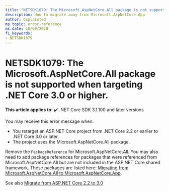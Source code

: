 ```yaml
---
title: "NETSDK1079: The Microsoft.AspNetCore.All package is not supported when targeting .NET Core 3.0 or higher."
description: How to migrate away from Microsoft.AspNetCore.App
author: dsplaisted
ms.topic: error-reference
ms.date: 10/09/2020
f1_keywords:
- NETSDK1079
---
```

# NETSDK1079: The Microsoft.AspNetCore.All package is not supported when targeting .NET Core 3.0 or higher.

**This article applies to:** ✔️ .NET Core SDK 3.1.100 and later versions

You may receive this error message when:

- You retarget an ASP.NET Core project from .NET Core 2.2 or earlier to .NET Core 3.0 or later.
- The project uses the Microsoft.AspNetCore.All package.

Remove the `PackageReference` for Microsoft.AspNetCore.All.  You may also need to add package references for packages that were referenced from Microsoft.AspNetCore.All but are not included in the ASP.NET Core shared framework.  These packages are listed here: [Migrating from Microsoft.AspNetCore.All to Microsoft.AspNetCore.App](/aspnet/core/fundamentals/metapackage#migrating-from-microsoftaspnetcoreall-to-microsoftaspnetcoreapp).

See also [Migrate from ASP.NET Core 2.2 to 3.0](/aspnet/core/migration/22-to-30)
